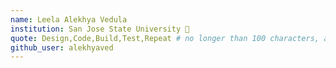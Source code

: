 ```yaml
---
name: Leela Alekhya Vedula 
institution: San Jose State University 🚩
quote: Design,Code,Build,Test,Repeat # no longer than 100 characters, avoid using quotes(") to guarantee the format remains the same.
github_user: alekhyaved
---
```

